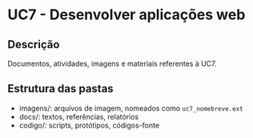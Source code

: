 # UC7 - Desenvolver aplicações web

## Descrição
Documentos, atividades, imagens e materiais referentes à UC7.

## Estrutura das pastas
- imagens/: arquivos de imagem, nomeados como `uc7_nomebreve.ext`
- docs/: textos, referências, relatórios
- codigo/: scripts, protótipos, códigos-fonte
